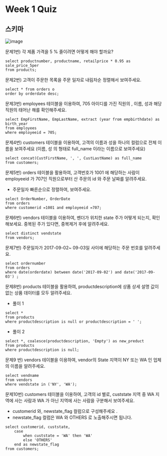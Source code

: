 # Week 1 Quiz

## 스키마
![image](https://user-images.githubusercontent.com/53207478/139202590-8cb5082a-d08f-43d7-b0b7-59232176d029.png)


문제1번)  각 제품 가격을 5 % 줄이려면 어떻게 해야 할까요?

```
select productnumber, productname, retailprice * 0.95 as sale_price_5per
from products;
```

문제2번)  고객이 주문한 목록을 주문 일자로 내림차순 정렬해서 보여주세요.

```
select * from orders o 
order by orderdate desc;
```

문제3번)  employees 테이블을 이용하여, 705 아이디를 가진 직원의 , 이름, 성과  해당 직원의  태어난 해를 확인해주세요.

```
select EmpFirstName, EmpLastName, extract (year from empbirthdate) as birth_year
from employees
where employeeid = 705;
```

문제4번)  customers 테이블을 이용하여,  고객의 이름과 성을 하나의 컬럼으로 전체 이름을 보여주세요 (이름, 성 의 형태로  full_name 이라는 이름으로 보여주세요)

```
select concat(CustFirstName, ', ', CustLastName) as full_name
from customers;
```

문제5번) orders 테이블을 활용하여, 고객번호가 1001 에 해당하는 사람이 employeeid 가 707인 직원으로부터  산 주문의 id 와 주문 날짜를 알려주세요.
* 주문일자 빠른순으로 정렬하여, 보여주세요.

```
select OrderNumber, OrderDate
from orders
where customerid =1001 and employeeid =707;
```

문제6번)  vendors 테이블을 이용하여, 벤더가 위치한 state 주가 어떻게 되는지, 확인해보세요.  중복된 주가 있다면, 중복제거 후에 알려주세요.

```
select distinct vendstate
from vendors;
```

문제7번) 주문일자가  2017-09-02~ 09-03일 사이에 해당하는 주문 번호를 알려주세요.

```
select ordernumber 
from orders
where date(orderdate) between date('2017-09-02') and date('2017-09-03') ;
```

문제8번) products 테이블을 활용하여, productdescription에 상품 상세 설명 값이 없는  상품 데이터를 모두 알려주세요.
- 풀이 1
```
select *
from products
where productdescription is null or productdescription = ' ';
```

- 풀이 2
```
select *, coalesce(productdescription, 'Empty') as new_preduct
from products
where productdescription is null;
```


문제9 번) vendors 테이블을 이용하여, vendor의 State 지역이 NY 또는 WA 인 업체의 이름을 알려주세요.

```
select vendname
from vendors
where vendstate in ('NY', 'WA');
```

문제10번)  customers 테이블을 이용하여, 고객의 id 별로,  custstate 지역 중 WA 지역에 사는 사람과  WA 가 아닌 지역에 사는 사람을 구분해서  보여주세요.

- customerid 와, newstate_flag 컬럼으로 구성해주세요 .
- newstate_flag 컬럼은 WA 와 OTHERS 로 노출해주시면 됩니다.

```
select customerid, custstate,
	case 
		when custstate = 'WA' then 'WA'
		else 'OTHERS'
	end as newstate_flag
from customers;
```
